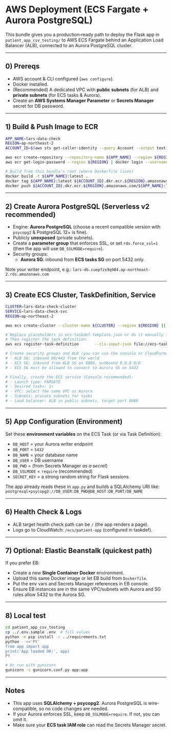 # AWS Deployment (ECS Fargate + Aurora PostgreSQL)

This bundle gives you a production‑ready path to deploy the Flask app in `patient_app_csv_testing/` to AWS ECS Fargate behind an Application Load Balancer (ALB), connected to an Aurora PostgreSQL cluster.

---
## 0) Prereqs
- AWS account & CLI configured (`aws configure`).
- Docker installed.
- (Recommended) A dedicated VPC with **public subnets** (for ALB) and **private subnets** (for ECS tasks & Aurora).
- Create an **AWS Systems Manager Parameter** or **Secrets Manager** secret for DB password.

---
## 1) Build & Push Image to ECR
```bash
APP_NAME=lars-data-check
REGION=ap-northeast-2
ACCOUNT_ID=$(aws sts get-caller-identity --query Account --output text)

aws ecr create-repository --repository-name ${APP_NAME} --region ${REGION} || true
aws ecr get-login-password --region ${REGION} | docker login --username AWS --password-stdin ${ACCOUNT_ID}.dkr.ecr.${REGION}.amazonaws.com

# Build from this bundle's root (where Dockerfile lives)
docker build -t ${APP_NAME}:latest .
docker tag ${APP_NAME}:latest ${ACCOUNT_ID}.dkr.ecr.${REGION}.amazonaws.com/${APP_NAME}:latest
docker push ${ACCOUNT_ID}.dkr.ecr.${REGION}.amazonaws.com/${APP_NAME}:latest
```

---
## 2) Create Aurora PostgreSQL (Serverless v2 recommended)
- Engine: **Aurora PostgreSQL** (choose a recent compatible version with `psycopg2` & PostgreSQL 12+ is fine).
- Publicly **unexposed** (private subnets).
- Create a **parameter group** that enforces SSL, or set `rds.force_ssl=1` (then the app will use `DB_SSLMODE=require`).
- Security groups:
  - **Aurora SG**: inbound from **ECS tasks SG** on port 5432 only.

Note your writer endpoint, e.g.: `lars-db.cuepfzx9q984.ap-northeast-2.rds.amazonaws.com`



---
## 3) Create ECS Cluster, TaskDefinition, Service
```bash
CLUSTER=lars-data-check-cluster
SERVICE=lars-data-check-svc
REGION=ap-northeast-2

aws ecs create-cluster --cluster-name ${CLUSTER} --region ${REGION} || true

# Replace placeholders in ecs-taskdef.template.json or do it manually in Console
# Then register the task definition:
aws ecs register-task-definition       --cli-input-json file://ecs-taskdef.template.json       --region ${REGION}

# Create security groups and ALB (you can use the console or CloudFormation).
# - ALB SG: inbound 80/443 from the world
# - ECS SG: inbound from ALB SG on 8080, outbound 0.0.0.0/0
# - ECS SG must be allowed to connect to Aurora SG on 5432

# Finally, create the ECS service (Console recommended):
# - Launch type: FARGATE
# - Desired tasks: 1+
# - VPC: select the same VPC as Aurora
# - Subnets: private subnets for tasks
# - Load balancer: ALB in public subnets, target port 8080
```

---
## 5) App Configuration (Environment)
Set these **environment variables** on the ECS Task (or via Task Definition):
- `DB_HOST` = your Aurora writer endpoint
- `DB_PORT` = `5432`
- `DB_NAME` = your database name
- `DB_USER` = DB username
- `DB_PWD`  = (from Secrets Manager *as a secret*)
- `DB_SSLMODE` = `require` (recommended)
- `SECRET_KEY` = a strong random string for Flask sessions

The app already reads these in `app.py` and builds a SQLAlchemy URI like:
`postgresql+psycopg2://DB_USER:DB_PWD@DB_HOST:DB_PORT/DB_NAME`

---
## 6) Health Check & Logs
- ALB target health check path can be `/` (the app renders a page).
- Logs go to CloudWatch: `/ecs/patient-app` (configured in taskdef).

---
## 7) Optional: Elastic Beanstalk (quickest path)
If you prefer EB:
- Create a new **Single Container Docker** environment.
- Upload this same Docker image or let EB build from `Dockerfile`.
- Put the env vars and Secrets Manager references in EB console.
- Ensure EB instances are in the same VPC/subnets with Aurora and SG rules allow 5432 to the Aurora SG.

---
## 8) Local test
```bash
cd patient_app_csv_testing
cp ../.env.sample .env  # fill values
python -m pip install -r ../requirements.txt
python - <<'PY'
from app import app
print('App loaded OK:', app)
PY

# Or run with gunicorn
gunicorn -c gunicorn.conf.py app:app
```

---
## Notes
- This app uses **SQLAlchemy + psycopg2**. Aurora PostgreSQL is wire-compatible, so no code changes are needed.
- If your Aurora enforces SSL, keep `DB_SSLMODE=require`. If not, you can omit it.
- Make sure your **ECS task IAM role** can read the Secrets Manager secret.

